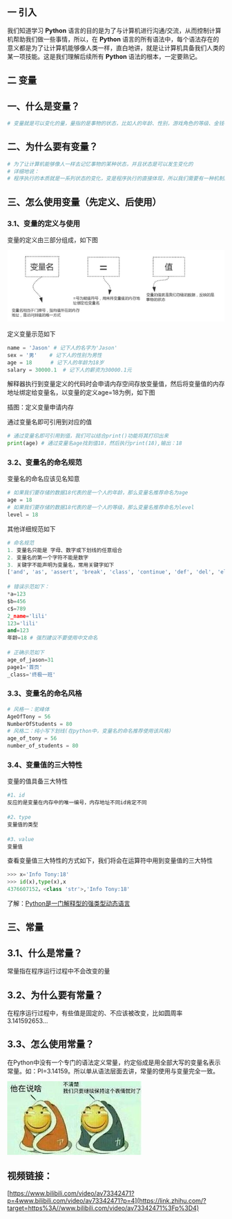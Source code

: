 ## 一 引入

我们知道学习 **Python** 语言的目的是为了与计算机进行沟通/交流，从而控制计算机帮助我们做一些事情，所以，在 **Python** 语言的所有语法中，每个语法存在的意义都是为了让计算机能够像人类一样，直白地讲，就是让计算机具备我们人类的某一项技能。这是我们理解后续所有 **Python** 语法的根本，一定要熟记。



## 二 变量

## 一、什么是变量？

```python
# 变量就是可以变化的量，量指的是事物的状态，比如人的年龄、性别，游戏角色的等级、金钱等等
```

## 二、为什么要有变量？

```python
# 为了让计算机能够像人一样去记忆事物的某种状态，并且状态是可以发生变化的
# 详细地说：
# 程序执行的本质就是一系列状态的变化，变是程序执行的直接体现，所以我们需要有一种机制能够反映或者说是保存下来程序执行时状态，以及状态的变化。
```



## 三、怎么使用变量（先定义、后使用）

### 3.1、变量的定义与使用

变量的定义由三部分组成，如下图

![image-20220718091017221](../../../img/image-20220718091017221.png)

定义变量示范如下

```python
name = 'Jason' # 记下人的名字为'Jason'
sex = '男'    # 记下人的性别为男性
age = 18      # 记下人的年龄为18岁
salary = 30000.1  # 记下人的薪资为30000.1元
```

解释器执行到变量定义的代码时会申请内存空间存放变量值，然后将变量值的内存地址绑定给变量名，以变量的定义age=18为例，如下图

插图：定义变量申请内存

通过变量名即可引用到对应的值

```python
# 通过变量名即可引用到值，我们可以结合print()功能将其打印出来
print(age) # 通过变量名age找到值18，然后执行print(18),输出：18
```

### 3.2、变量名的命名规范

变量名的命名应该见名知意

```python
# 如果我们要存储的数据18代表的是一个人的年龄，那么变量名推荐命名为age
age = 18 
# 如果我们要存储的数据18代表的是一个人的等级，那么变量名推荐命名为level
level = 18
```

其他详细规范如下

```python
# 命名规范
1. 变量名只能是 字母、数字或下划线的任意组合
2. 变量名的第一个字符不能是数字
3. 关键字不能声明为变量名，常用关键字如下
['and', 'as', 'assert', 'break', 'class', 'continue', 'def', 'del', 'elif', 'else', 'except', 'exec', 'finally', 'for', 'from','global', 'if', 'import', 'in', 'is', 'lambda', 'not', 'or', 'pass', 'print', 'raise', 'return', 'try', 'while', 'with', 'yield']

# 错误示范如下：
*a=123
$b=456
c$=789
2_name='lili'
123='lili'
and=123
年龄=18 # 强烈建议不要使用中文命名

# 正确示范如下
age_of_jason=31
page1='首页'
_class='终极一班'
```

### 3.3、变量名的命名风格

```python
# 风格一：驼峰体
AgeOfTony = 56 
NumberOfStudents = 80
# 风格二：纯小写下划线(在python中，变量名的命名推荐使用该风格)
age_of_tony = 56 
number_of_students = 80
```

### 3.4、变量值的三大特性

变量的值具备三大特性

```python
#1、id
反应的是变量在内存中的唯一编号，内存地址不同id肯定不同

#2、type
变量值的类型

#3、value
变量值
```

查看变量值三大特性的方式如下，我们将会在运算符中用到变量值的三大特性

```python
>>> x='Info Tony:18'
>>> id(x),type(x),x
4376607152，<class 'str'>,'Info Tony:18'
```

了解：[Python是一门解释型的强类型动态语言](https://zhuanlan.zhihu.com/p/113408690)



## 三、常量

## 3.1、什么是常量？

常量指在程序运行过程中不会改变的量

## 3.2、为什么要有常量？

在程序运行过程中，有些值是固定的、不应该被改变，比如圆周率 3.141592653...

## 3.3、怎么使用常量？

在Python中没有一个专门的语法定义常量，约定俗成是用全部大写的变量名表示常量。如：PI=3.14159。所以单从语法层面去讲，常量的使用与变量完全一致。

![image-20220718091033465](../../../img/image-20220718091033465.png)

## 视频链接：

[https://www.bilibili.com/video/av73342471?p=4www.bilibili.com/video/av73342471?p=4](https://link.zhihu.com/?target=https%3A//www.bilibili.com/video/av73342471%3Fp%3D4)